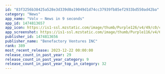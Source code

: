 ```yaml
---
id: "83f3256b38425a528e3d339d0a19049d1d74cc37939fb85ef2933bd550ad42ba"
category: "News"
app_name: "Volv – News in 9 seconds"
app_id: 1474813657
app_icon: https://is1-ssl.mzstatic.com/image/thumb/Purple126/v4/49/c0/c2/49c0c2f6-6de1-1020-f4f2-747e608797b5/AppIcon-0-0-1x_U007emarketing-0-7-0-85-220.png/1024x1024bb.png
app_screenshot: https://is1-ssl.mzstatic.com/image/thumb/Purple116/v4/68/dd/51/68dd5193-d84c-d676-f66a-28fa38b6425f/e7004944-ed7c-4466-87b6-186ef4267d6d_Screenshots-1.jpg/1242x2688bb.png
publisher_id: 1474813656
publisher_name: "Benefactory Ventures INC"
rank: 389
most_recent_release: 2023-12-22 00:00:00
release_count_in_past_year: 29
release_count_in_past_year_category: 9
release_count_in_past_year_top_in_category: 32
---
```


